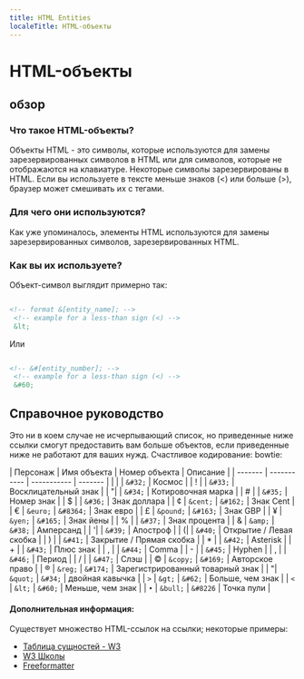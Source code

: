 ```yaml
---
title: HTML Entities
localeTitle: HTML-объекты
---
```

# HTML-объекты

## обзор

### Что такое HTML-объекты?

Объекты HTML - это символы, которые используются для замены зарезервированных символов в HTML или для символов, которые не отображаются на клавиатуре. Некоторые символы зарезервированы в HTML. Если вы используете в тексте меньше знаков (<) или больше (>), браузер может смешивать их с тегами.

### Для чего они используются?

Как уже упоминалось, элементы HTML используются для замены зарезервированных символов, зарезервированных HTML.

### Как вы их используете?

Объект-символ выглядит примерно так:

```html

<!-- format &[entity_name]; --> 
 <!-- example for a less-than sign (<) --> 
 &lt; 
```

Или

```html

<!-- &#[entity_number]; --> 
 <!-- example for a less-than sign (<) --> 
 &#60; 
```

## Справочное руководство

Это ни в коем случае не исчерпывающий список, но приведенные ниже ссылки смогут предоставить вам больше объектов, если приведенные ниже не работают для ваших нужд. Счастливое кодирование: bowtie:

| Персонаж | Имя объекта | Номер объекта | Описание | | ------- | ----------- | ----------- | ------- | | | | `&#32;` | Космос | | ! | | `&#33;` | Восклицательный знак | | "| | `&#34;` | Котировочная марка | | # | | `&#35;` | Номер знак | | $ | | `&#36;` | Знак доллара | | ¢ | `&cent;` | `&#162;` | Знак Cent | | € | `&euro;` | `&#8364;` | Знак евро | | £ | `&pound;` | `&#163;` | Знак GBP | | ¥ | `&yen;` | `&#165;` | Знак йены | | % | | `&#37;` | Знак процента | | & | `&amp;` | `&#38;` | Амперсанд | | '| | `&#39;` | Апостроф | | (| | `&#40;` | Открытие / Левая скобка | | ) | | `&#41;` | Закрытие / Прямая скобка | | \* | | `&#42;` | Asterisk | | + | | `&#43;` | Плюс знак | | , | | `&#44;` | Comma | | - | | `&#45;` | Hyphen | | , | | `&#46;` | Период | | / | | `&#47;` | Слэш | | © | `&copy;` | `&#169;` | Авторское право | | ® | `&reg;` | `&#174;` | Зарегистрированный товарный знак | | "| `&quot;` | `&#34;` | двойная кавычка | | `>` | `&gt;` | `&#62;` | Больше, чем знак | | `<` | `&lt;` | `&#60;` | Меньше, чем знак | | `•` | `&bull;` | `&#8226` | Точка пули |

#### Дополнительная информация:

Существует множество HTML-ссылок на ссылки; некоторые примеры:

*   [Таблица сущностей - W3](https://dev.w3.org/html5/html-author/charref)
*   [W3 Школы](https://www.w3schools.com/html/html_entities.asp)
*   [Freeformatter](https://www.freeformatter.com/html-entities.html)